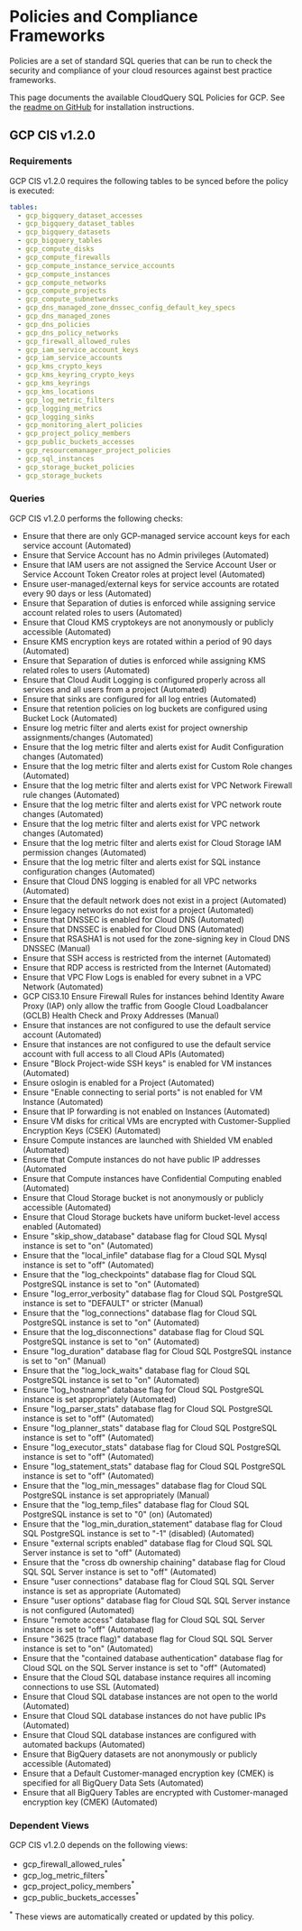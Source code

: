 # Policies and Compliance Frameworks

Policies are a set of standard SQL queries that can be run to check the security and compliance of your cloud resources against best practice frameworks.

This page documents the available CloudQuery SQL Policies for GCP. See the [readme on GitHub](https://github.com/cloudquery/cloudquery/tree/main/plugins/source/gcp/policies) for installation instructions.
## GCP CIS v1.2.0

### Requirements
GCP CIS v1.2.0 requires the following tables to be synced before the policy is executed:

```yaml
tables:
  - gcp_bigquery_dataset_accesses
  - gcp_bigquery_dataset_tables
  - gcp_bigquery_datasets
  - gcp_bigquery_tables
  - gcp_compute_disks
  - gcp_compute_firewalls
  - gcp_compute_instance_service_accounts
  - gcp_compute_instances
  - gcp_compute_networks
  - gcp_compute_projects
  - gcp_compute_subnetworks
  - gcp_dns_managed_zone_dnssec_config_default_key_specs
  - gcp_dns_managed_zones
  - gcp_dns_policies
  - gcp_dns_policy_networks
  - gcp_firewall_allowed_rules
  - gcp_iam_service_account_keys
  - gcp_iam_service_accounts
  - gcp_kms_crypto_keys
  - gcp_kms_keyring_crypto_keys
  - gcp_kms_keyrings
  - gcp_kms_locations
  - gcp_log_metric_filters
  - gcp_logging_metrics
  - gcp_logging_sinks
  - gcp_monitoring_alert_policies
  - gcp_project_policy_members
  - gcp_public_buckets_accesses
  - gcp_resourcemanager_project_policies
  - gcp_sql_instances
  - gcp_storage_bucket_policies
  - gcp_storage_buckets
```

### Queries

GCP CIS v1.2.0 performs the following checks:
  - Ensure that there are only GCP-managed service account keys for each service account (Automated)
  - Ensure that Service Account has no Admin privileges (Automated)
  - Ensure that IAM users are not assigned the Service Account User or Service Account Token Creator roles at project level (Automated)
  - Ensure user-managed/external keys for service accounts are rotated every 90 days or less (Automated)
  - Ensure that Separation of duties is enforced while assigning service account related roles to users (Automated)
  - Ensure that Cloud KMS cryptokeys are not anonymously or publicly accessible (Automated)
  - Ensure KMS encryption keys are rotated within a period of 90 days (Automated)
  - Ensure that Separation of duties is enforced while assigning KMS related roles to users (Automated)
  - Ensure that Cloud Audit Logging is configured properly across all services and all users from a project (Automated)
  - Ensure that sinks are configured for all log entries (Automated)
  - Ensure that retention policies on log buckets are configured using Bucket Lock (Automated)
  - Ensure log metric filter and alerts exist for project ownership assignments/changes (Automated)
  - Ensure that the log metric filter and alerts exist for Audit Configuration changes (Automated)
  - Ensure that the log metric filter and alerts exist for Custom Role changes (Automated)
  - Ensure that the log metric filter and alerts exist for VPC Network Firewall rule changes (Automated)
  - Ensure that the log metric filter and alerts exist for VPC network route changes (Automated)
  - Ensure that the log metric filter and alerts exist for VPC network changes (Automated)
  - Ensure that the log metric filter and alerts exist for Cloud Storage IAM permission changes (Automated)
  - Ensure that the log metric filter and alerts exist for SQL instance configuration changes (Automated)
  - Ensure that Cloud DNS logging is enabled for all VPC networks (Automated)
  - Ensure that the default network does not exist in a project (Automated)
  - Ensure legacy networks do not exist for a project (Automated)
  - Ensure that DNSSEC is enabled for Cloud DNS (Automated)
  - Ensure that DNSSEC is enabled for Cloud DNS (Automated)
  - Ensure that RSASHA1 is not used for the zone-signing key in Cloud DNS DNSSEC (Manual)
  - Ensure that SSH access is restricted from the internet (Automated)
  - Ensure that RDP access is restricted from the Internet (Automated)
  - Ensure that VPC Flow Logs is enabled for every subnet in a VPC Network (Automated)
  - GCP CIS3.10 Ensure Firewall Rules for instances behind Identity Aware Proxy (IAP) only allow the traffic from Google Cloud Loadbalancer (GCLB) Health Check and Proxy Addresses (Manual)
  - Ensure that instances are not configured to use the default service account (Automated)
  - Ensure that instances are not configured to use the default service account with full access to all Cloud APIs (Automated)
  - Ensure "Block Project-wide SSH keys" is enabled for VM instances (Automated)
  - Ensure oslogin is enabled for a Project (Automated)
  - Ensure "Enable connecting to serial ports" is not enabled for VM Instance (Automated)
  - Ensure that IP forwarding is not enabled on Instances (Automated)
  - Ensure VM disks for critical VMs are encrypted with Customer-Supplied Encryption Keys (CSEK) (Automated)
  - Ensure Compute instances are launched with Shielded VM enabled (Automated)
  - Ensure that Compute instances do not have public IP addresses (Automated
  - Ensure that Compute instances have Confidential Computing enabled (Automated)
  - Ensure that Cloud Storage bucket is not anonymously or publicly accessible (Automated)
  - Ensure that Cloud Storage buckets have uniform bucket-level access enabled (Automated)
  - Ensure "skip_show_database" database flag for Cloud SQL Mysql instance is set to "on" (Automated)
  - Ensure that the "local_infile" database flag for a Cloud SQL Mysql instance is set to "off" (Automated)
  - Ensure that the "log_checkpoints" database flag for Cloud SQL PostgreSQL instance is set to "on" (Automated)
  - Ensure "log_error_verbosity" database flag for Cloud SQL PostgreSQL instance is set to "DEFAULT" or stricter (Manual)
  - Ensure that the "log_connections" database flag for Cloud SQL PostgreSQL instance is set to "on" (Automated)
  - Ensure that the log_disconnections" database flag for Cloud SQL PostgreSQL instance is set to "on" (Automated)
  - Ensure "log_duration" database flag for Cloud SQL PostgreSQL instance is set to "on" (Manual)
  - Ensure that the "log_lock_waits" database flag for Cloud SQL PostgreSQL instance is set to "on" (Automated)
  - Ensure "log_hostname" database flag for Cloud SQL PostgreSQL instance is set appropriately (Automated)
  - Ensure "log_parser_stats" database flag for Cloud SQL PostgreSQL instance is set to "off" (Automated)
  - Ensure "log_planner_stats" database flag for Cloud SQL PostgreSQL instance is set to "off" (Automated)
  - Ensure "log_executor_stats" database flag for Cloud SQL PostgreSQL instance is set to "off" (Automated)
  - Ensure "log_statement_stats" database flag for Cloud SQL PostgreSQL instance is set to "off" (Automated)
  - Ensure that the "log_min_messages" database flag for Cloud SQL PostgreSQL instance is set appropriately (Manual)
  - Ensure that the "log_temp_files" database flag for Cloud SQL PostgreSQL instance is set to "0" (on) (Automated)
  - Ensure that the "log_min_duration_statement" database flag for Cloud SQL PostgreSQL instance is set to "-1" (disabled) (Automated)
  - Ensure "external scripts enabled" database flag for Cloud SQL SQL Server instance is set to "off" (Automated)
  - Ensure that the "cross db ownership chaining" database flag for Cloud SQL SQL Server instance is set to "off" (Automated)
  - Ensure "user connections" database flag for Cloud SQL SQL Server instance is set as appropriate (Automated)
  - Ensure "user options" database flag for Cloud SQL SQL Server instance is not configured (Automated)
  - Ensure "remote access" database flag for Cloud SQL SQL Server instance is set to "off" (Automated)
  - Ensure "3625 (trace flag)" database flag for Cloud SQL SQL Server instance is set to "on" (Automated)
  - Ensure that the "contained database authentication" database flag for Cloud SQL on the SQL Server instance is set to "off" (Automated)
  - Ensure that the Cloud SQL database instance requires all incoming connections to use SSL (Automated)
  - Ensure that Cloud SQL database instances are not open to the world (Automated)
  - Ensure that Cloud SQL database instances do not have public IPs (Automated)
  - Ensure that Cloud SQL database instances are configured with automated backups (Automated)
  - Ensure that BigQuery datasets are not anonymously or publicly accessible (Automated)
  - Ensure that a Default Customer-managed encryption key (CMEK) is specified for all BigQuery Data Sets (Automated)
  - Ensure that all BigQuery Tables are encrypted with Customer-managed encryption key (CMEK) (Automated)

### Dependent Views

GCP CIS v1.2.0 depends on the following views:

  - gcp_firewall_allowed_rules<sup>*</sup>
  - gcp_log_metric_filters<sup>*</sup>
  - gcp_project_policy_members<sup>*</sup>
  - gcp_public_buckets_accesses<sup>*</sup>

  <sup>*</sup> These views are automatically created or updated by this policy.
